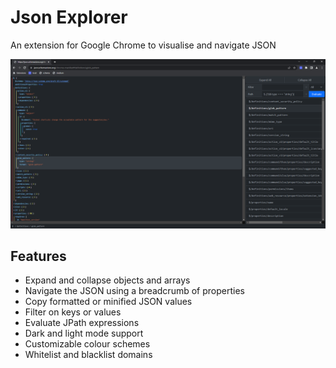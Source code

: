 # Json Explorer
An extension for Google Chrome to visualise and navigate JSON

![preview](readme/preview.png)

## Features
* Expand and collapse objects and arrays
* Navigate the JSON using a breadcrumb of properties
* Copy formatted or minified JSON values
* Filter on keys or values
* Evaluate JPath expressions
* Dark and light mode support
* Customizable colour schemes
* Whitelist and blacklist domains